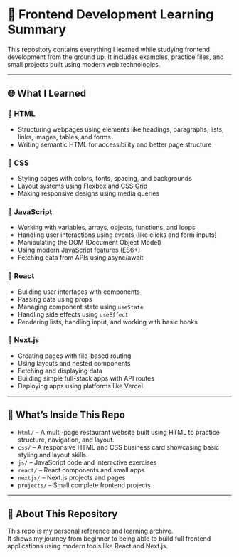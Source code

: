 # 🧠 Frontend Development Learning Summary

This repository contains everything I learned while studying frontend development from the ground up. It includes examples, practice files, and small projects built using modern web technologies.

---

## 🌐 What I Learned

### 🔹 HTML
- Structuring webpages using elements like headings, paragraphs, lists, links, images, tables, and forms
- Writing semantic HTML for accessibility and better page structure

### 🔹 CSS
- Styling pages with colors, fonts, spacing, and backgrounds
- Layout systems using Flexbox and CSS Grid
- Making responsive designs using media queries

### 🔹 JavaScript
- Working with variables, arrays, objects, functions, and loops
- Handling user interactions using events (like clicks and form inputs)
- Manipulating the DOM (Document Object Model)
- Using modern JavaScript features (ES6+)
- Fetching data from APIs using async/await

### 🔹 React
- Building user interfaces with components
- Passing data using props
- Managing component state using `useState`
- Handling side effects using `useEffect`
- Rendering lists, handling input, and working with basic hooks

### 🔹 Next.js
- Creating pages with file-based routing
- Using layouts and nested components
- Fetching and displaying data
- Building simple full-stack apps with API routes
- Deploying apps using platforms like Vercel

---

## 📁 What’s Inside This Repo

- `html/` – A multi-page restaurant website built using HTML to practice structure, navigation, and layout.
- `css/` – A responsive HTML and CSS business card showcasing basic styling and layout skills.
- `js/` – JavaScript code and interactive exercises
- `react/` – React components and small apps
- `nextjs/` – Next.js projects and pages
- `projects/` – Small complete frontend projects

---

## 🎯 About This Repository

This repo is my personal reference and learning archive.  
It shows my journey from beginner to being able to build full frontend applications using modern tools like React and Next.js.

